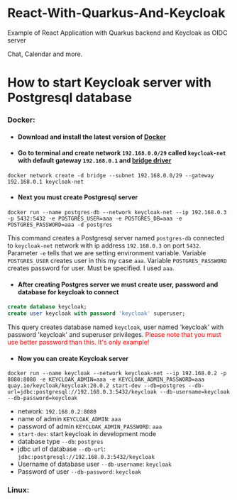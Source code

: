 # React-With-Quarkus-And-Keycloak
Example of React Application with Quarkus backend and Keycloak as OIDC server

Chat, Calendar and more.

# How to start Keycloak server with Postgresql database

### Docker:

- #### Download and install the latest version of [Docker](https://www.docker.com/)
- #### Go to terminal and create network `192.168.0.0/29` called `keycloak-net` with default gateway `192.168.0.1` and [bridge driver](https://docs.docker.com/network/bridge/)
```shell
docker network create -d bridge --subnet 192.168.0.0/29 --gateway 192.168.0.1 keycloak-net
```

- #### Next you must create Postgresql server
```shell
docker run --name postgres-db --network keycloak-net --ip 192.168.0.3 -p 5432:5432 -e POSTGRES_USER=aaa -e POSTGRES_DB=aaa -e POSTGRES_PASSWORD=aaa -d postgres
```
This command creates a Postgresql server named `postgres-db` connected to `keycloak-net` network with ip address `192.168.0.3` on port `5432`.
Parameter `-e` tells that we are setting environment variable. 
Variable `POSTGRES_USER` creates user in this my case `aaa`.
Variable `POSTGRES_PASSWORD` creates password for user. Must be specified. I used `aaa`.

- #### After creating Postgres server we must create user, password and database for keycloak to connect
```sql
create database keycloak;
create user keycloak with password 'keycloak' superuser;
```

This query creates database named `keycloak`, user named 'keycloak' with password 'keycloak' and superuser privileges.
<span style="color: red;weight: 500;">Please note that you must use better password than this. It's only example!</span>

- #### Now you can create Keycloak server
```shell
docker run --name keycloak --network keycloak-net --ip 192.168.0.2 -p 8080:8080 -e KEYCLOAK_ADMIN=aaa -e KEYCLOAK_ADMIN_PASSWORD=aaa  quay.io/keycloak/keycloak:20.0.2 start-dev --db=postgres --db-url=jdbc:postgresql://192.168.0.3:5432/keycloak --db-username=keycloak --db-password=keycloak
```

* network: `192.168.0.2:8080`
* name of admin `KEYCLOAK_ADMIN`: `aaa`
* password of admin `KEYCLOAK_ADMIN_PASSWORD`: `aaa`
* `start-dev`: start keycloak in development mode
* database type `--db`: `postgres`
* jdbc url of database `--db-url`: `jdbc:postgresql://192.168.0.3:5432/keycloak`
* Username of database user `--db-username`: `keycloak`
* Password of user `--db-password`: `keycloak`

### Linux: